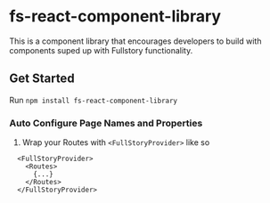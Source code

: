 # fs-react-component-library

This is a component library that encourages developers to build with components suped up with Fullstory functionality.

## Get Started

Run `npm install fs-react-component-library`

### Auto Configure Page Names and Properties

1. Wrap your Routes with `<FullStoryProvider>` like so

```
  <FullStoryProvider>
    <Routes>
      {...}
    </Routes>
  </FullStoryProvider>
```
